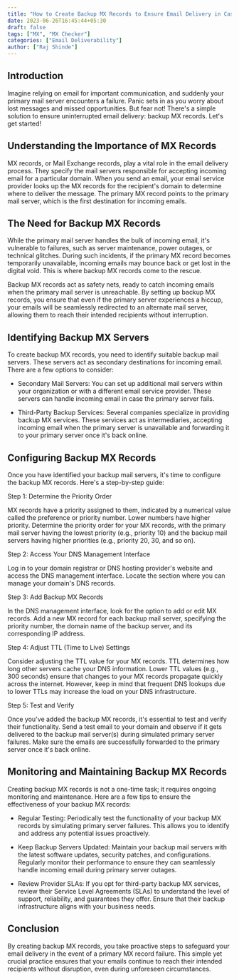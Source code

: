 ```yaml
---
title: "How to Create Backup MX Records to Ensure Email Delivery in Case of a Primary MX Record Failure"
date: 2023-06-26T16:45:44+05:30
draft: false
tags: ["MX", "MX Checker"]
categories: ["Email Deliverability"]
author: ["Raj Shinde"]
---
```


## Introduction

Imagine relying on email for important communication, and suddenly your primary mail server encounters a failure. Panic sets in as you worry about lost messages and missed opportunities. But fear not! There's a simple solution to ensure uninterrupted email delivery: backup MX records. Let's get started!

## Understanding the Importance of MX Records

MX records, or Mail Exchange records, play a vital role in the email delivery process. They specify the mail servers responsible for accepting incoming email for a particular domain. When you send an email, your email service provider looks up the MX records for the recipient's domain to determine where to deliver the message. The primary MX record points to the primary mail server, which is the first destination for incoming emails.

## The Need for Backup MX Records

While the primary mail server handles the bulk of incoming email, it's vulnerable to failures, such as server maintenance, power outages, or technical glitches. During such incidents, if the primary MX record becomes temporarily unavailable, incoming emails may bounce back or get lost in the digital void. This is where backup MX records come to the rescue.

Backup MX records act as safety nets, ready to catch incoming emails when the primary mail server is unreachable. By setting up backup MX records, you ensure that even if the primary server experiences a hiccup, your emails will be seamlessly redirected to an alternate mail server, allowing them to reach their intended recipients without interruption.

## Identifying Backup MX Servers

To create backup MX records, you need to identify suitable backup mail servers. These servers act as secondary destinations for incoming email. There are a few options to consider:

- Secondary Mail Servers: You can set up additional mail servers within your organization or with a different email service provider. These servers can handle incoming email in case the primary server fails.

- Third-Party Backup Services: Several companies specialize in providing backup MX services. These services act as intermediaries, accepting incoming email when the primary server is unavailable and forwarding it to your primary server once it's back online.

## Configuring Backup MX Records

Once you have identified your backup mail servers, it's time to configure the backup MX records. Here's a step-by-step guide:

Step 1: Determine the Priority Order

MX records have a priority assigned to them, indicated by a numerical value called the preference or priority number. Lower numbers have higher priority. Determine the priority order for your MX records, with the primary mail server having the lowest priority (e.g., priority 10) and the backup mail servers having higher priorities (e.g., priority 20, 30, and so on).

Step 2: Access Your DNS Management Interface

Log in to your domain registrar or DNS hosting provider's website and access the DNS management interface. Locate the section where you can manage your domain's DNS records.

Step 3: Add Backup MX Records

In the DNS management interface, look for the option to add or edit MX records. Add a new MX record for each backup mail server, specifying the priority number, the domain name of the backup server, and its corresponding IP address.

Step 4: Adjust TTL (Time to Live) Settings

Consider adjusting the TTL value for your MX records. TTL determines how long other servers cache your DNS information. Lower TTL values (e.g., 300 seconds) ensure that changes to your MX records propagate quickly across the internet. However, keep in mind that frequent DNS lookups due to lower TTLs may increase the load on your DNS infrastructure.

Step 5: Test and Verify

Once you've added the backup MX records, it's essential to test and verify their functionality. Send a test email to your domain and observe if it gets delivered to the backup mail server(s) during simulated primary server failures. Make sure the emails are successfully forwarded to the primary server once it's back online.

## Monitoring and Maintaining Backup MX Records

Creating backup MX records is not a one-time task; it requires ongoing monitoring and maintenance. Here are a few tips to ensure the effectiveness of your backup MX records:

- Regular Testing: Periodically test the functionality of your backup MX records by simulating primary server failures. This allows you to identify and address any potential issues proactively.

- Keep Backup Servers Updated: Maintain your backup mail servers with the latest software updates, security patches, and configurations. Regularly monitor their performance to ensure they can seamlessly handle incoming email during primary server outages.

- Review Provider SLAs: If you opt for third-party backup MX services, review their Service Level Agreements (SLAs) to understand the level of support, reliability, and guarantees they offer. Ensure that their backup infrastructure aligns with your business needs.

## Conclusion

By creating backup MX records, you take proactive steps to safeguard your email delivery in the event of a primary MX record failure. This simple yet crucial practice ensures that your emails continue to reach their intended recipients without disruption, even during unforeseen circumstances.
